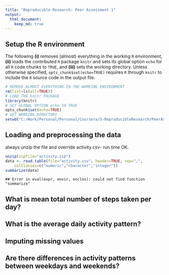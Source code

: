 ```yaml
---
title: "Reproducible Research: Peer Assessment 1"
output: 
  html_document:
    keep_md: true
---
```




## Setup the R environment

The following **(i)** removes (almost) everything in the working `R` environment, **(ii)** loads the contributed `R` package `knitr` and sets its global option `echo` for all `R` code chunks to `TRUE`, and **(iii)** sets the working directory. Unless otherwise specified, `opts_chunk$set(echo=TRUE)` requires `R` through `knitr` to include the `R` source code in the output file. 


```r
# REMOVE ALMOST EVERYTHING IN THE WORKING ENVIRONMENT
rm(list=ls(all=TRUE))
# LOAD THE knitr PACKAGE
library(knitr)
# SET GLOBAL OPTION echo TO TRUE
opts_chunk$set(echo=TRUE)
# SET WORKING DIRECTORY
setwd("C:/Work/Personal/Personal/Coursera/5-ReproducibleResearch/PeerAssessment1")
```



## Loading and preprocessing the data

always unzip the file and override activity.csv- run time OK.


```r
unzip(zipfile="activity.zip")
data <- read.table(file="activity.csv", header=TRUE, sep=",", 
	colClasses=c("numeric","character","integer"))
summarize(data)
```

```
## Error in eval(expr, envir, enclos): could not find function "summarize"
```


## What is mean total number of steps taken per day?



## What is the average daily activity pattern?



## Imputing missing values



## Are there differences in activity patterns between weekdays and weekends?
